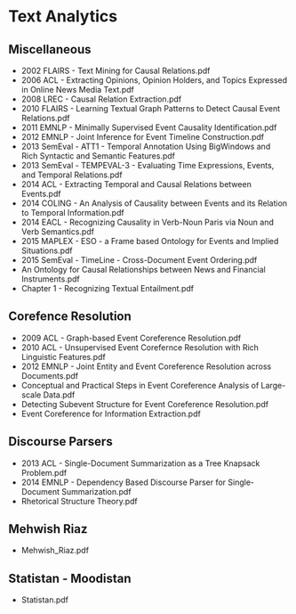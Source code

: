 Text Analytics
==============

Miscellaneous
-------------

* 2002 FLAIRS - Text Mining for Causal Relations.pdf
* 2006 ACL - Extracting Opinions, Opinion Holders, and Topics Expressed in Online News Media Text.pdf
* 2008 LREC - Causal Relation Extraction.pdf
* 2010 FLAIRS - Learning Textual Graph Patterns to Detect Causal Event Relations.pdf
* 2011 EMNLP - Minimally Supervised Event Causality Identification.pdf
* 2012 EMNLP - Joint Inference for Event Timeline Construction.pdf
* 2013 SemEval - ATT1 - Temporal Annotation Using BigWindows and Rich Syntactic and Semantic Features.pdf
* 2013 SemEval - TEMPEVAL-3 - Evaluating Time Expressions, Events, and Temporal Relations.pdf
* 2014 ACL - Extracting Temporal and Causal Relations between Events.pdf
* 2014 COLING - An Analysis of Causality between Events and its Relation to Temporal Information.pdf
* 2014 EACL - Recognizing Causality in Verb-Noun Paris via Noun and Verb Semantics.pdf
* 2015 MAPLEX - ESO - a Frame based Ontology for Events and Implied Situations.pdf
* 2015 SemEval - TimeLine - Cross-Document Event Ordering.pdf
* An Ontology for Causal Relationships between News and Financial Instruments.pdf
* Chapter 1 - Recognizing Textual Entailment.pdf

Corefence Resolution
--------------------

* 2009 ACL - Graph-based Event Coreference Resolution.pdf
* 2010 ACL - Unsupervised Event Corefernce Resolution with Rich Linguistic Features.pdf
* 2012 EMNLP - Joint Entity and Event Coreference Resolution across Documents.pdf
* Conceptual and Practical Steps in Event Coreference Analysis of Large-scale Data.pdf
* Detecting Subevent Structure for Event Coreference Resolution.pdf
* Event Coreference for Information Extraction.pdf

Discourse Parsers
-----------------

* 2013 ACL - Single-Document Summarization as a Tree Knapsack Problem.pdf
* 2014 EMNLP - Dependency Based Discourse Parser for Single-Document Summarization.pdf
* Rhetorical Structure Theory.pdf

Mehwish Riaz
------------

* Mehwish_Riaz.pdf

Statistan - Moodistan
---------------------

* Statistan.pdf